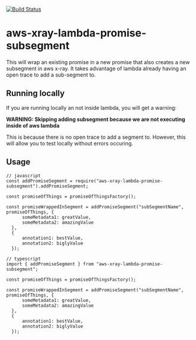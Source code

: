 [![Build Status](https://travis-ci.org/terodox/aws-xray-lambda-promise-subsegment.svg?branch=master)](https://travis-ci.org/terodox/aws-xray-lambda-promise-subsegment)

# aws-xray-lambda-promise-subsegment
This will wrap an existing promise in a new promise that also creates a new subsegment in aws x-ray. It takes advantage of lambda already having an open trace to add a sub-segment to.

## Running locally

If you are running locally an not inside lambda, you will get a warning:

**WARNING: Skipping adding subsegment because we are not executing inside of aws lambda**

This is because there is no open trace to add a segment to.  However, this will allow you to test locally without errors occuring.

## Usage
```
// javascript
const addPromiseSegment = require("aws-xray-lambda-promise-subsegment").addPromiseSegment;

const promiseOfThings = promiseOfThingsFactory();

const promiseWrappedInSegment = addPromiseSegment("subSegmentName", promiseOfThings, {
      someMetadata1: greatValue,
      someMetadata2: amazingValue
  },
  {
      annotation1: bestValue,
      annotation2: biglyValue
  });
```

```
// typescript
import { addPromiseSegment } from "aws-xray-lambda-promise-subsegment";

const promiseOfThings = promiseOfThingsFactory();

const promiseWrappedInSegment = addPromiseSegment("subSegmentName", promiseOfThings, {
      someMetadata1: greatValue,
      someMetadata2: amazingValue
  },
  {
      annotation1: bestValue,
      annotation2: biglyValue
  });
```

